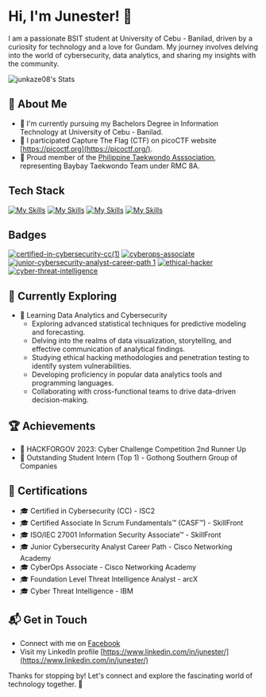 # Hi, I'm Junester! 👋

I am a passionate BSIT student at University of Cebu - Banilad, driven by a curiosity for technology and a love for Gundam. My journey involves delving into the world of cybersecurity, data analytics, and sharing my insights with the community.

![junkaze08's Stats](https://github-readme-stats.vercel.app/api?username=junkaze08&theme=vue-dark&show_icons=true&hide_border=true&count_private=true)

## 🚀 About Me

- 🔭 I'm currently pursuing my Bachelors Degree in Information Technology at University of Cebu - Banilad.
- 📝 I participated Capture The Flag (CTF) on picoCTF website [https://picoctf.org](https://picoctf.org/).
- 🥋 Proud member of the [Philippine Taekwondo Asssociation](https://philippinetaekwondo.org/), representing Baybay Taekwondo Team under RMC 8A.

## Tech Stack
[![My Skills](https://skillicons.dev/icons?i=py,flask,java,anaconda,azure,firebase)](https://skillicons.dev)
[![My Skills](https://skillicons.dev/icons?i=visualstudio,vscode,eclipse,powershell,bash,stackoverflow)](https://skillicons.dev)
[![My Skills](https://skillicons.dev/icons?i=arduino,raspberrypi,debian,kali,ubuntu,linux)](https://skillicons.dev)
[![My Skills](https://skillicons.dev/icons?i=git,github,linkedin)](https://skillicons.dev)

## Badges
[![certified-in-cybersecurity-cc(1)](https://github.com/junkaze08/junkaze08/assets/80501778/cf4438fd-9849-4d41-a51a-3e624b008897)](https://www.credly.com/badges/47c1f95f-dddd-4a5d-8d54-c2287ea8b348/public_url)
[![cyberops-associate](https://github.com/junkaze08/junkaze08/assets/80501778/2a0ece6c-b9f3-4461-a834-3346575e767a)](https://www.credly.com/badges/0c06f64b-5822-467e-951c-239d2f88b37a/public_url)
[![junior-cybersecurity-analyst-career-path 1](https://github.com/junkaze08/junkaze08/assets/80501778/aff2508c-31bd-4381-ab0c-98eb381d556b)](https://www.credly.com/badges/7c65835b-03c7-4215-a414-66d2a587071c/public_url)
[![ethical-hacker](https://github.com/junkaze08/junkaze08/assets/80501778/5d65a264-78b9-4206-8517-0c08c761e146)](https://www.credly.com/badges/8bde0f04-8bf3-450c-8d50-a0d0afc6e94a/public_url)
[![cyber-threat-intelligence](https://github.com/junkaze08/junkaze08/assets/80501778/78fb6b9a-b599-42fb-8d00-7d29adbbd0ee)](https://www.credly.com/badges/ab574717-5bd1-467a-8a46-a89c1e212915/public_url)


## 🌱 Currently Exploring

- 🚀 Learning Data Analytics and Cybersecurity
  - Exploring advanced statistical techniques for predictive modeling and forecasting.
  - Delving into the realms of data visualization, storytelling, and effective communication of analytical findings.
  - Studying ethical hacking methodologies and penetration testing to identify system vulnerabilities.
  - Developing proficiency in popular data analytics tools and programming languages.
  - Collaborating with cross-functional teams to drive data-driven decision-making.

 ## 🏆 Achievements

- 🌟 HACKFORGOV 2023: Cyber Challenge Competition 2nd Runner Up
- 🌟 Outstanding Student Intern (Top 1) - Gothong Southern Group of Companies


## 🏅 Certifications
- 🎓 Certified in Cybersecurity (CC) - ISC2 
- 🎓 Certified Associate In Scrum Fundamentals™ (CASF™) - SkillFront
- 🎓 ISO/IEC 27001 Information Security Associate™ - SkillFront
- 🎓 Junior Cybersecurity Analyst Career Path - Cisco Networking Academy
- 🎓 CyberOps Associate - Cisco Networking  Academy
- 🎓 Foundation Level Threat Intelligence Analyst - arcX
- 🎓 Cyber Threat Intelligence - IBM


## 📬 Get in Touch

- Connect with me on [Facebook](https://www.facebook.com/junester.6736)
- Visit my LinkedIn profile [https://www.linkedin.com/in/junester/](https://www.linkedin.com/in/junester/)

Thanks for stopping by! Let's connect and explore the fascinating world of technology together. 🚀
